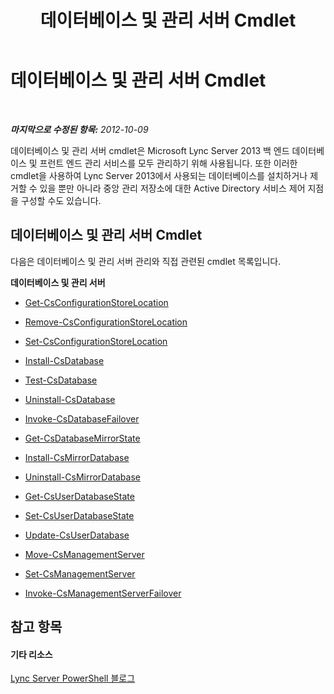﻿---
title: 데이터베이스 및 관리 서버 Cmdlet
TOCTitle: 데이터베이스 및 관리 서버 Cmdlet
ms:assetid: b323bd59-8f71-4f03-af94-f3afb8620f4e
ms:mtpsurl: https://technet.microsoft.com/ko-kr/library/Gg415671(v=OCS.15)
ms:contentKeyID: 49304768
ms.date: 08/24/2015
mtps_version: v=OCS.15
ms.translationtype: HT
---

# 데이터베이스 및 관리 서버 Cmdlet

 

_**마지막으로 수정된 항목:** 2012-10-09_

데이터베이스 및 관리 서버 cmdlet은 Microsoft Lync Server 2013 백 엔드 데이터베이스 및 프런트 엔드 관리 서비스를 모두 관리하기 위해 사용됩니다. 또한 이러한 cmdlet을 사용하여 Lync Server 2013에서 사용되는 데이터베이스를 설치하거나 제거할 수 있을 뿐만 아니라 중앙 관리 저장소에 대한 Active Directory 서비스 제어 지점을 구성할 수도 있습니다.

## 데이터베이스 및 관리 서버 Cmdlet

다음은 데이터베이스 및 관리 서버 관리와 직접 관련된 cmdlet 목록입니다.

**데이터베이스 및 관리 서버**

  -   
    [Get-CsConfigurationStoreLocation](get-csconfigurationstorelocation.md)

  -   
    [Remove-CsConfigurationStoreLocation](remove-csconfigurationstorelocation.md)

  -   
    [Set-CsConfigurationStoreLocation](set-csconfigurationstorelocation.md)

  -   
    [Install-CsDatabase](install-csdatabase.md)

  -   
    [Test-CsDatabase](test-csdatabase.md)

  -   
    [Uninstall-CsDatabase](uninstall-csdatabase.md)

  - [Invoke-CsDatabaseFailover](invoke-csdatabasefailover.md)

  - [Get-CsDatabaseMirrorState](get-csdatabasemirrorstate.md)

  - [Install-CsMirrorDatabase](install-csmirrordatabase.md)

  - [Uninstall-CsMirrorDatabase](uninstall-csmirrordatabase.md)

  -   
    [Get-CsUserDatabaseState](get-csuserdatabasestate.md)

  -   
    [Set-CsUserDatabaseState](set-csuserdatabasestate.md)

  -   
    [Update-CsUserDatabase](update-csuserdatabase.md)

  -   
    [Move-CsManagementServer](move-csmanagementserver.md)

  -   
    [Set-CsManagementServer](set-csmanagementserver.md)

  - [Invoke-CsManagementServerFailover](invoke-csmanagementserverfailover.md)

## 참고 항목

#### 기타 리소스

[Lync Server PowerShell 블로그](http://go.microsoft.com/fwlink/?linkid=203150%26clcid=0x412)

